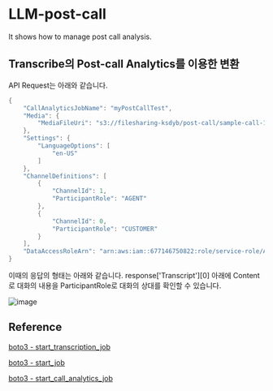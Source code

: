 # LLM-post-call
It shows how to manage post call analysis.

## Transcribe의 Post-call Analytics를 이용한 변환

API Request는 아래와 같습니다. 

```java
{
    "CallAnalyticsJobName": "myPostCallTest",
    "Media": {
        "MediaFileUri": "s3://filesharing-ksdyb/post-call/sample-call-1.wav"
    },
    "Settings": {
        "LanguageOptions": [
            "en-US"
        ]
    },
    "ChannelDefinitions": [
        {
            "ChannelId": 1,
            "ParticipantRole": "AGENT"
        },
        {
            "ChannelId": 0,
            "ParticipantRole": "CUSTOMER"
        }
    ],
    "DataAccessRoleArn": "arn:aws:iam::677146750822:role/service-role/AmazonTranscribeServiceRoleFullAccess-TrascribeRoleForPostCall"
}
```

이때의 응답의 형태는 아래와 같습니다. response['Transcript'][0] 아래에 Content로 대화의 내용을 ParticipantRole로 대화의 상대를 확인할 수 있습니다.

![image](https://github.com/kyopark2014/LLM-post-call/assets/52392004/5cf05d92-ccfc-4fec-99c0-febd1b9a5e85)


## Reference
[boto3 - start_transcription_job](https://boto3.amazonaws.com/v1/documentation/api/latest/reference/services/transcribe/client/start_transcription_job.html#)

[boto3 - start_job](https://boto3.amazonaws.com/v1/documentation/api/latest/reference/services/amplify/client/start_job.html#)

[boto3 - start_call_analytics_job](https://boto3.amazonaws.com/v1/documentation/api/latest/reference/services/transcribe/client/start_call_analytics_job.html)
